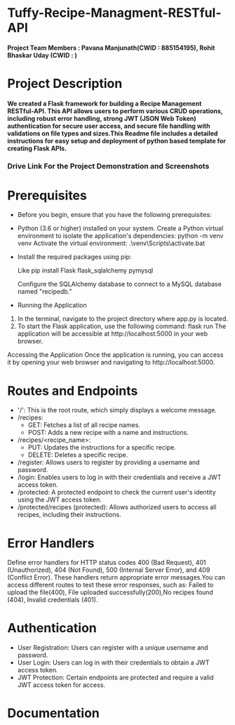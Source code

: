 # Tuffy-Recipe-Managment-RESTful-API
#### Project Team Members : Pavana Manjunath(CWID : 885154195), Rohit Bhaskar Uday (CWID : )
# Project Description
####  We  created a Flask framework for building a Recipe Management RESTful-API. This API allows users to perform various CRUD operations, including robust error handling, strong JWT (JSON Web Token) authentication for secure user access, and secure file handling with validations on file types and sizes.This Readme file includes a detailed instructions for easy setup and deployment of python based template for creating Flask APIs.       
### Drive Link For the Project Demonstration and Screenshots
# Prerequisites
- Before you begin, ensure that you have the following prerequisites:

- Python (3.6 or higher) installed on your system.
Create a Python virtual environment to isolate the application's dependencies:
      python -m venv venv
  Activate the virtual environment:
       .\venv\Scripts\activate.bat
- Install the required packages using pip:

  Like pip install Flask flask_sqlalchemy pymysql

  Configure the SQLAlchemy database to connect to a MySQL database named "recipedb."
- Running the Application
1) In the terminal, navigate to the project directory where app.py is located.
2) To start the Flask application, use the following command:
flask run The application will be accessible at http://localhost:5000 in your web browser.

Accessing the Application Once the application is running, you can access it by opening your web browser and navigating to http://localhost:5000.
# Routes and Endpoints
- '/': This is the root route, which simply displays a welcome message.
- /recipes:
     - GET: Fetches a list of all recipe names.
     - POST: Adds a new recipe with a name and instructions.
- /recipes/<recipe_name>:
    - PUT: Updates the instructions for a specific recipe.
  -  DELETE: Deletes a specific recipe.
- /register: Allows users to register by providing a username and password.
- /login: Enables users to log in with their credentials and receive a JWT access token.
- /protected: A protected endpoint to check the current user's identity using the JWT access token.
- /protected/recipes (protected): Allows authorized users to access all recipes, including their instructions.
# Error Handlers
 Define error handlers for HTTP status codes 400 (Bad Request), 401 (Unauthorized), 404 (Not Found), 500 (Internal Server Error), and 409 (Conflict Error). These handlers return appropriate error messages.You can access different routes to test these error responses, such as: Failed to upload the file(400), File uploaded successfully(200),No recipes found (404), Invalid credentials (401).
# Authentication
- User Registration: Users can register with a unique username and password.
- User Login: Users can log in with their credentials to obtain a JWT access token.
- JWT Protection: Certain endpoints are protected and require a valid JWT access token for access.
# Documentation



